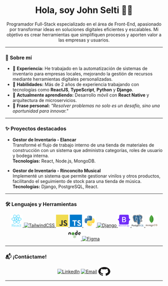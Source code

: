 <h1 align="center">Hola, soy John Selti 👨‍💻</h1>

<p align="center">
  Programador Full-Stack especializado en el área de Front-End, apasionado por transformar ideas en soluciones digitales eficientes y escalables. Mi objetivo es crear herramientas que simplifiquen procesos y aporten valor a las empresas y usuarios.
</p>

---

### 🚀 **Sobre mí**
- 💼 **Experiencia:** He trabajado en la automatización de sistemas de inventario para empresas locales, mejorando la gestión de recursos mediante herramientas digitales personalizadas.
- 🎯 **Habilidades:** Más de 2 años de experiencia trabajando con tecnologías como **ReactJS**, **TypeScript**, **Python** y **Django**.
- 🌱 **Actualmente aprendiendo:** Desarrollo móvil con **React Native** y arquitectura de microservicios.
- 💬 **Frase personal:** _"Resolver problemas no solo es un desafío, sino una oportunidad para innovar."_  

---

### ✨ **Proyectos destacados**
- **Gestor de Inventario - Elancar**  
  Transformé el flujo de trabajo interno de una tienda de materiales de construcción con un sistema que administra categorías, roles de usuario y bodega interna.  
  **Tecnologías:** React, Node.js, MongoDB.

- **Gestor de Inventario - Rinconcito Musical**  
  Implementé un sistema que permite gestionar vinilos y otros productos, facilitando el seguimiento de stock para una tienda de música.  
  **Tecnologías:** Django, PostgreSQL, React.

---

### 🛠️ **Lenguajes y Herramientas**
<p align="center"> 
  <a href="https://reactjs.org/" target="_blank"> <img src="https://raw.githubusercontent.com/devicons/devicon/master/icons/react/react-original-wordmark.svg" alt="React" width="40" height="40"/> </a> 
  <a href="https://tailwindcss.com/" target="_blank"> <img src="https://www.vectorlogo.zone/logos/tailwindcss/tailwindcss-icon.svg" alt="TailwindCSS" width="40" height="40"/> </a>
  <a href="https://developer.mozilla.org/en-US/docs/Web/JavaScript" target="_blank"> <img src="https://raw.githubusercontent.com/devicons/devicon/master/icons/javascript/javascript-original.svg" alt="JavaScript" width="40" height="40"/> </a>
  <a href="https://www.typescriptlang.org/" target="_blank"> <img src="https://raw.githubusercontent.com/devicons/devicon/master/icons/typescript/typescript-original.svg" alt="TypeScript" width="40" height="40"/> </a> 
  <a href="https://www.python.org" target="_blank"> <img src="https://raw.githubusercontent.com/devicons/devicon/master/icons/python/python-original.svg" alt="Python" width="40" height="40"/> </a> 
  <a href="https://www.djangoproject.com/" target="_blank"> <img src="https://cdn.worldvectorlogo.com/logos/django.svg" alt="Django" width="40" height="40"/> </a> 
  <a href="https://getbootstrap.com" target="_blank"> <img src="https://raw.githubusercontent.com/devicons/devicon/master/icons/bootstrap/bootstrap-plain-wordmark.svg" alt="Bootstrap" width="40" height="40"/> </a> 
  <a href="https://www.postgresql.org" target="_blank"> <img src="https://raw.githubusercontent.com/devicons/devicon/master/icons/postgresql/postgresql-original-wordmark.svg" alt="PostgreSQL" width="40" height="40"/> </a> 
  <a href="https://www.mongodb.com/" target="_blank"> <img src="https://raw.githubusercontent.com/devicons/devicon/master/icons/mongodb/mongodb-original-wordmark.svg" alt="MongoDB" width="40" height="40"/> </a> 
  <a href="https://nodejs.org" target="_blank"> <img src="https://raw.githubusercontent.com/devicons/devicon/master/icons/nodejs/nodejs-original-wordmark.svg" alt="Node.js" width="40" height="40"/> </a> 
  <a href="https://www.figma.com/" target="_blank"> <img src="https://www.vectorlogo.zone/logos/figma/figma-icon.svg" alt="Figma" width="40" height="40"/> </a> 
</p>

---

### 📬 **¡Contáctame!**
<p align="center">
  <a href="https://linkedin.com/in/john-esteban-selti-alcayaga-48ba33235/" target="_blank"><img align="center" src="https://raw.githubusercontent.com/rahuldkjain/github-profile-readme-generator/master/src/images/icons/Social/linked-in-alt.svg" alt="LinkedIn" height="30" width="40" /></a>
  <a href="mailto:johnselti123@gmail.com" target="_blank"><img align="center" src="https://cdn-icons-png.flaticon.com/512/732/732200.png" alt="Email" height="30" width="40" /></a>
  <a href="https://github.com/Newanbu" target="_blank"><img align="center" src="https://raw.githubusercontent.com/devicons/devicon/master/icons/github/github-original.svg" alt="GitHub" height="30" width="40" /></a>
</p>

---

